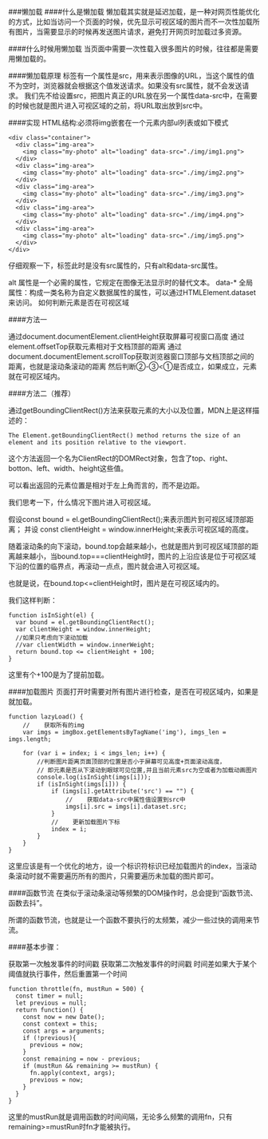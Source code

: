###懒加载
####什么是懒加载
懒加载其实就是延迟加载，是一种对网页性能优化的方式，比如当访问一个页面的时候，优先显示可视区域的图片而不一次性加载所有图片，当需要显示的时候再发送图片请求，避免打开网页时加载过多资源。

####什么时候用懒加载
当页面中需要一次性载入很多图片的时候，往往都是需要用懒加载的。

####懒加载原理
<img>标签有一个属性是src，用来表示图像的URL，当这个属性的值不为空时，浏览器就会根据这个值发送请求。如果没有src属性，就不会发送请求。
我们先不给<img>设置src，把图片真正的URL放在另一个属性data-src中，在需要的时候也就是图片进入可视区域的之前，将URL取出放到src中。

####实现
HTML结构:必须将img嵌套在一个元素内部ul列表或如下模式
```
<div class="container">
  <div class="img-area">
    <img class="my-photo" alt="loading" data-src="./img/img1.png">
  </div>
  <div class="img-area">
    <img class="my-photo" alt="loading" data-src="./img/img2.png">
  </div>
  <div class="img-area">
    <img class="my-photo" alt="loading" data-src="./img/img3.png">
  </div>
  <div class="img-area">
    <img class="my-photo" alt="loading" data-src="./img/img4.png">
  </div>
  <div class="img-area">
    <img class="my-photo" alt="loading" data-src="./img/img5.png">
  </div>
</div>
```
仔细观察一下，<img>标签此时是没有src属性的，只有alt和data-src属性。

alt 属性是一个必需的属性，它规定在图像无法显示时的替代文本。
data-* 全局属性：构成一类名称为自定义数据属性的属性，可以通过HTMLElement.dataset来访问。
如何判断元素是否在可视区域

####方法一

通过document.documentElement.clientHeight获取屏幕可视窗口高度
通过element.offsetTop获取元素相对于文档顶部的距离
通过document.documentElement.scrollTop获取浏览器窗口顶部与文档顶部之间的距离，也就是滚动条滚动的距离
然后判断②-③<①是否成立，如果成立，元素就在可视区域内。


####方法二（推荐）

通过getBoundingClientRect()方法来获取元素的大小以及位置，MDN上是这样描述的：
```
The Element.getBoundingClientRect() method returns the size of an element and its position relative to the viewport.
```
这个方法返回一个名为ClientRect的DOMRect对象，包含了top、right、botton、left、width、height这些值。

可以看出返回的元素位置是相对于左上角而言的，而不是边距。

我们思考一下，什么情况下图片进入可视区域。

假设const bound = el.getBoundingClientRect();来表示图片到可视区域顶部距离；
并设 const clientHeight = window.innerHeight;来表示可视区域的高度。

随着滚动条的向下滚动，bound.top会越来越小，也就是图片到可视区域顶部的距离越来越小，当bound.top===clientHeight时，图片的上沿应该是位于可视区域下沿的位置的临界点，再滚动一点点，图片就会进入可视区域。

也就是说，在bound.top<=clientHeight时，图片是在可视区域内的。

我们这样判断：
```
function isInSight(el) {
  var bound = el.getBoundingClientRect();
  var clientHeight = window.innerHeight;
  //如果只考虑向下滚动加载
  //var clientWidth = window.innerWeight;
  return bound.top <= clientHeight + 100;
}
```
这里有个+100是为了提前加载。

####加载图片
页面打开时需要对所有图片进行检查，是否在可视区域内，如果是就加载。
```
function lazyLoad() {
    //    获取所有的img
    var imgs = imgBox.getElementsByTagName('img'), imgs_len = imgs.length;

    for (var i = index; i < imgs_len; i++) {
        //判断图片距离页面顶部的位置是否小于屏幕可见高度+页面滚动高度，
        // 即元素是否从下滚动到眼球可见位置,并且当前元素src为空或者为加载动画图片
        console.log(isInSight(imgs[i]));
        if (isInSight(imgs[i])) {
            if (imgs[i].getAttribute('src') == "") {
                //    获取data-src中属性值设置到src中
                imgs[i].src = imgs[i].dataset.src;
            }
            //    更新加载图片下标
            index = i;
        }
    }
}
```
这里应该是有一个优化的地方，设一个标识符标识已经加载图片的index，当滚动条滚动时就不需要遍历所有的图片，只需要遍历未加载的图片即可。

####函数节流
在类似于滚动条滚动等频繁的DOM操作时，总会提到“函数节流、函数去抖”。

所谓的函数节流，也就是让一个函数不要执行的太频繁，减少一些过快的调用来节流。

####基本步骤：

获取第一次触发事件的时间戳
获取第二次触发事件的时间戳
时间差如果大于某个阈值就执行事件，然后重置第一个时间
```
function throttle(fn, mustRun = 500) {
  const timer = null;
  let previous = null;
  return function() {
    const now = new Date();
    const context = this;
    const args = arguments;
    if (!previous){
      previous = now;
    }
    const remaining = now - previous;
    if (mustRun && remaining >= mustRun) {
      fn.apply(context, args);
      previous = now;
    }
  }
}
```
这里的mustRun就是调用函数的时间间隔，无论多么频繁的调用fn，只有remaining>=mustRun时fn才能被执行。